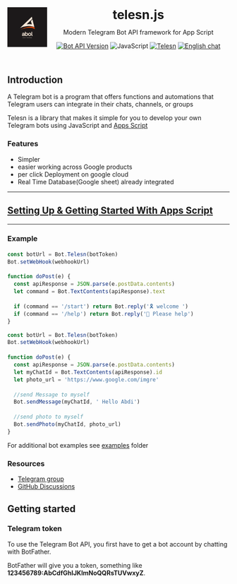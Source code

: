 <header>
<img src="assets/abol.png" alt="logo" height="90" align="left">
<h1 style="display: inline">telesn.js</h1>

Modern Telegram Bot API framework for App Script

[![Bot API Version](https://img.shields.io/badge/Bot%20API-v6.0-f36caf.svg?style=flat-square)](https://core.telegram.org/bots/api)
![JavaScript](https://img.shields.io/github/languages/top/abdiu34567/Lost_and_Found)
[![Telesn](https://img.shields.io/badge/telesn-v1.0-f36caf.svg?style=flat-square)](https://core.telegram.org/bots/api)
[![English chat](https://img.shields.io/badge/English%20chat-grey?style=flat-square&logo=telegram)](https://t.me/App_Script_Js)

</header>

## Introduction

A Telegram bot is a program that offers functions and automations that Telegram users can integrate in their chats, channels, or groups

Telesn is a library that makes it simple for you to develop your own Telegram bots using JavaScript and [Apps Script](https://developers.google.com/apps-script)

### Features

- Simpler
- easier working across Google products
- per click Deployment on google cloud
- Real Time Database(Google sheet) already integrated

---

## [Setting Up & Getting Started With Apps Script](https://github.com/abdiu34567/telesn.js/blob/main/Getting%20Started%20With%20App%20Script.md)

---

### Example

```js
const botUrl = Bot.Telesn(botToken)
Bot.setWebHook(webhookUrl)

function doPost(e) {
  const apiResponse = JSON.parse(e.postData.contents)
  let command = Bot.TextContents(apiResponse).text

  if (command == '/start') return Bot.reply('🎗 welcome ')
  if (command == '/help') return Bot.reply('🙏 Please help')
}
```

```js
const botUrl = Bot.Telesn(botToken)
Bot.setWebHook(webhookUrl)

function doPost(e) {
  const apiResponse = JSON.parse(e.postData.contents)
  let myChatId = Bot.TextContents(apiResponse).id
  let photo_url = 'https://www.google.com/imgre'

  //send Message to myself
  Bot.sendMessage(myChatId, ' Hello Abdi')

  //send photo to myself
  Bot.sendPhoto(myChatId, photo_url)
}
```

For additional bot examples see [examples](https://github.com/abdiu34567/telesn.js/tree/main/Docs/ExampleBots) folder

### Resources

- [Telegram group](https://t.me/App_Script_Js)
- [GitHub Discussions](https://github.com/abdiu34567/telesn.js/discussions)

## Getting started

### Telegram token

To use the Telegram Bot API, you first have to get a bot account by chatting with BotFather.

BotFather will give you a token, something like **123456789:AbCdfGhIJKlmNoQQRsTUVwxyZ**.
